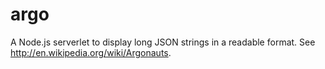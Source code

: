 argo
====

A Node.js serverlet to display long JSON strings in a readable format. See http://en.wikipedia.org/wiki/Argonauts.